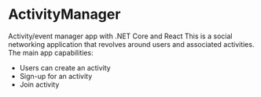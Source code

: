 # ActivityManager

Activity/event manager app with .NET Core and React
This is a social networking application that revolves around users and associated activities. The main app capabilities:

- Users can create an activity
- Sign-up for an activity
- Join activity